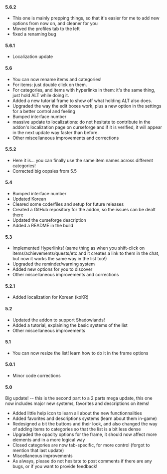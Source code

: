 #### **5.6.2**

- This one is mainly prepping things, so that it's easier for me to add new options from now on, and cleaner for you
- Moved the profiles tab to the left
- fixed a renaming bug

#### **5.6.1**

- Localization update

#### **5.6**

- You can now rename items and categories!
- For items: just double click on them.
- For categories, and items with hyperlinks in them: it's the same thing, just hold ALT while doing it.
- Added a new tutorial frame to show off what holding ALT also does.
- Upgraded the way the edit boxes work, plus a new option in the settings for a better control and feeling
- Bumped interface number
- massive update to localizations: do not hesitate to contribute in the addon's localization page on curseforge and if it is verified, it will appear in the next update way faster than before.
- Other miscellaneous improvements and corrections

#### **5.5.2**

- Here it is... you can finally use the same item names across different categories!
- Corrected big oopsies from 5.5

#### **5.4**

- Bumped interface number
- Updated Korean
- Cleared some code/files and setup for future releases
- Created a GitHub repository for the addon, so the issues can be dealt there
- Updated the curseforge description
- Added a README in the build

#### **5.3**

- Implemented Hyperlinks! (same thing as when you shift-click on items/achievements/quests/etc and it creates a link to them in the chat, but now it works the same way in the list too!)
- Upgraded the reminder/warning system
- Added new options for you to discover
- Other miscellaneous improvements and corrections

#### **5.2.1**

- Added localization for Korean (koKR)

#### **5.2**

- Updated the addon to support Shadowlands!
- Added a tutorial, explaining the basic systems of the list
- Other miscellaneous improvements

#### **5.1**

- You can now resize the list! learn how to do it in the frame options

#### **5.0.1**

- Minor code corrections

#### **5.0**

Big update! -- this is the second part to a 2 parts mega update,
this one now includes major new systems, favorites and descriptions on items!

- Added little help icon to learn all about the new functionnalities
- Added favorites and descriptions systems (learn about them in-game)
- Redesigned a bit the buttons and their look, and also changed the way of adding items to categories so that the list is a bit less dense
- Upgraded the opacity options for the frame, it should now affect more elements and in a more logical way
- Closed categories are now tab-specific, for more control (forgot to mention that last update)
- Miscellaneous improvements
- As always, please do not hesitate to post comments if there are any bugs, or if you want to provide feedback!
